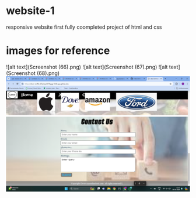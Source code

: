 # website-1
responsive website
first fully coompleted project of html and css
# images for reference
![alt text](Screenshot (66).png)
![alt text](Screenshot (67).png)
![alt text](Screenshot (68).png)
![alt text](image.png)
